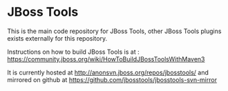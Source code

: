 JBoss Tools
===========

This is the main code repository for JBoss Tools, other JBoss Tools plugins exists externally for this repository.

Instructions on how to build JBoss Tools is at : https://community.jboss.org/wiki/HowToBuildJBossToolsWithMaven3

It is currently hosted at http://anonsvn.jboss.org/repos/jbosstools/ and mirrored on github at https://github.com/jbosstools/jbosstools-svn-mirror

